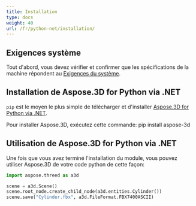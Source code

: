 ```yaml
---
title: Installation
type: docs
weight: 40
url: /fr/python-net/installation/
---
```

##  **Exigences système**

Tout d'abord, vous devez vérifier et confirmer que les spécifications de la machine répondent au [Exigences du système](/3d/fr/python-net/system-requirements/).

##  **Installation de Aspose.3D for Python via .NET**
`pip` est le moyen le plus simple de télécharger et d'installer [Aspose.3D for Python via .NET](https://pypi.org/project/aspose-3d/).

Pour installer Aspose.3D, exécutez cette commande: pip install aspose-3d

##  **Utilisation de Aspose.3D for Python via .NET**

Une fois que vous avez terminé l'installation du module, vous pouvez utiliser Aspose.3D de votre code python de cette façon:

```py
import aspose.threed as a3d

scene = a3d.Scene()
scene.root_node.create_child_node(a3d.entities.Cylinder())
scene.save("Cylinder.fbx", a3d.FileFormat.FBX7400ASCII)
```

